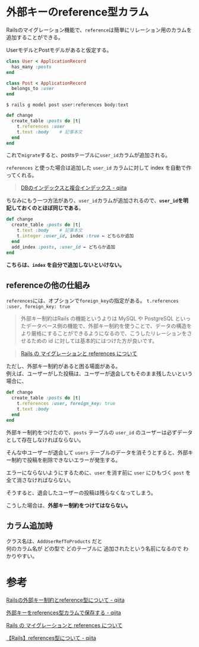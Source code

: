 # 外部キーのreference型カラム

Railsのマイグレーション機能で、`reference`は簡単にリレーション用のカラムを追加することができる。

UserモデルとPostモデルがあると仮定する。
```ruby
class User < ApplicationRecord
  has_many :posts
end
```
```ruby
class Post < ApplicationRecord
  belongs_to :user
end
```
`$ rails g model post user:references body:text`
```ruby
def change
  create_table :posts do |t|
    t.references :user
    t.text :body    # 記事本文
  end
end
```

これで`migrate`すると、postsテーブルに`user_id`カラムが追加される。

`references` と使った場合は追加した `user_id` カラムに対して index を自動で作ってくれる。

> [DBのインデックスと複合インデックス - qiita](https://qiita.com/towtow/items/4089dad004b7c25985e3)

ちなみにもう一つ方法があり、`user_id`カラムが追加されるので、**`user_id`を明記しておくのとほぼ同じである**。

```ruby
def change
  create_table :posts do |t|
    t.text :body    # 記事本文
    t.integer :user_id, index :true ← どちらか追加
  end
  add_index :posts, :user_id ← どちらか追加
end
```
**こちらは、`index` を自分で追加しないといけない。**

## referenceの他の仕組み

`references`には、オプションで`foreign_key`の指定がある。
`t.references :user, foreign_key: true`

> 外部キー制約はRails の機能というよりは MySQL や PostgreSQL といったデータベース側の機能で、外部キー制約を使うことで、データの構造をより厳格にすることができるようになるので、こうしたリレーションをさせるための id に対しては基本的にはつけた方が良いです。

> [Rails の マイグレーションと references について](https://menta.work/post/detail/2656/PVcqTLbkKeje8bgdkncG)

ただし、外部キー制約があると困る場面がある。  
例えば、ユーザーがした投稿は、ユーザーが退会してもそのまま残したいという場合に、

```ruby
def change
  create_table :posts do |t|
    t.references :user, foreign_key: true
    t.text :body
  end
end
```
外部キー制約をつけたので、`posts` テーブルの `user_id` のユーザーは必ずデータとして存在しなければならない。

そんな中ユーザーが退会して `users` テーブルのデータを消そうとすると、外部キー制約で投稿を削除できないエラーが発生する。

エラーにならないようにするために、`user` を消す前に `user` にひもづく `post` を全て消さなければならない。

そうすると、退会したユーザーの投稿は残らなくなってしまう。

こうした場合は、**外部キー制約をつけてはならない。**

## カラム追加時

クラス名は、`AddUserRefToProducts` だと  
何のカラム名が どの型で どのテーブルに 追加されたという名前になるので
わかりやすい。

# 参考

[Railsの外部キー制約とreference型について - qiita](https://qiita.com/ryouzi/items/2682e7e8a86fd2b1ae47)

[外部キーをreferences型カラムで保存する - qiita](https://qiita.com/sinagaki58/items/7edea51ef00e393834ca)

[Rails の マイグレーションと references について](https://menta.work/post/detail/2656/PVcqTLbkKeje8bgdkncG)

[【Rails】references型について - qiita](https://qiita.com/mmaumtjgj/items/cdc76572d392957c4299)